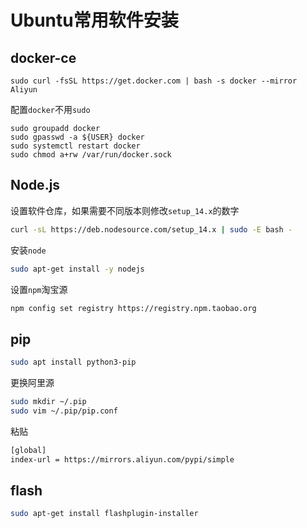 # Ubuntu常用软件安装

## docker-ce

```shell
sudo curl -fsSL https://get.docker.com | bash -s docker --mirror Aliyun
```

配置`docker`不用`sudo`

```shell
sudo groupadd docker
sudo gpasswd -a ${USER} docker
sudo systemctl restart docker
sudo chmod a+rw /var/run/docker.sock
```

## Node.js

设置软件仓库，如果需要不同版本则修改`setup_14.x`的数字

```bash
curl -sL https://deb.nodesource.com/setup_14.x | sudo -E bash -
```

安装`node`

```bash
sudo apt-get install -y nodejs
```

设置`npm`淘宝源

```bash
npm config set registry https://registry.npm.taobao.org
```

## pip

```bash
sudo apt install python3-pip
```

更换阿里源

```bash
sudo mkdir ~/.pip
sudo vim ~/.pip/pip.conf
```

粘贴

```bash
[global]
index-url = https://mirrors.aliyun.com/pypi/simple
```

## flash

```bash
sudo apt-get install flashplugin-installer
```


